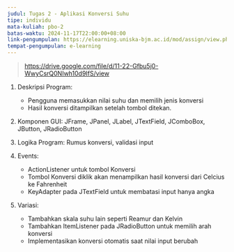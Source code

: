 ```yaml
---
judul: Tugas 2 - Aplikasi Konversi Suhu
tipe: individu
mata-kuliah: pbo-2
batas-waktu: 2024-11-17T22:00:00+08:00
link-pengumpulan: https://elearning.uniska-bjm.ac.id/mod/assign/view.php?id=53169
tempat-pengumpulan: e-learning
---
```


> https://drive.google.com/file/d/11-22-Gfbu5j0-WwyCsrQ0NIwh10d9IfS/view

1. Deskripsi Program:

   - Pengguna memasukkan nilai suhu dan memilih jenis konversi
   - Hasil konversi ditampilkan setelah tombol ditekan.

2. Komponen GUI: JFrame, JPanel, JLabel, JTextField, JComboBox, JButton, JRadioButton

3. Logika Program: Rumus konversi, validasi input

4. Events:

   - ActionListener untuk tombol Konversi
   - Tombol Konversi diklik akan menampilkan hasil konversi dari Celcius ke Fahrenheit
   - KeyAdapter pada JTextField untuk membatasi input hanya angka

5. Variasi:

   - Tambahkan skala suhu lain seperti Reamur dan Kelvin
   - Tambahkan ItemListener pada JRadioButton untuk memilih arah konversi
   - Implementasikan konversi otomatis saat nilai input berubah
